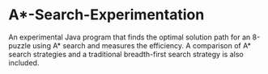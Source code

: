 # A*-Search-Experimentation
An experimental Java program that finds the optimal solution path for an 8-puzzle using A* search and measures the efficiency. A comparison of A* search strategies and a traditional breadth-first search strategy is also included.
